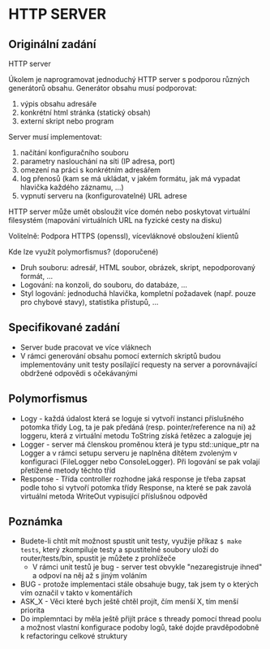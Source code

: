 # HTTP SERVER


## Originální zadání
HTTP server

Úkolem je naprogramovat jednoduchý HTTP server s podporou různých generátorů obsahu. Generátor obsahu musí podporovat:

1. výpis obsahu adresáře
2. konkrétní html stránka (statický obsah)
3. externí skript nebo program

Server musí implementovat:

1. načítání konfiguračního souboru
2. parametry naslouchání na síti (IP adresa, port)
3. omezení na práci s konkrétním adresářem
4. log přenosů (kam se má ukládat, v jakém formátu, jak má vypadat hlavička každého záznamu, ...)
5. vypnutí serveru na (konfigurovatelné) URL adrese

HTTP server může umět obsloužit více domén nebo poskytovat virtuální filesystém (mapování virtuálních URL na fyzické cesty na disku)

Volitelně: Podpora HTTPS (openssl), vícevláknové obsloužení klientů

Kde lze využít polymorfismus? (doporučené)

* Druh souboru: adresář, HTML soubor, obrázek, skript, nepodporovaný formát, ...
* Logování: na konzoli, do souboru, do databáze, ...
* Styl logování: jednoduchá hlavička, kompletní požadavek (např. pouze pro chybové stavy), statistika přístupů, ...

## Specifikované zadání
* Server bude pracovat ve více vláknech
* V rámci generování obsahu pomocí externích skriptů budou implementovány unit testy posílající
requesty na server a porovnávající obdržené odpovědi s očekávanými

## Polymorfismus
* Logy - každá údalost která se loguje si vytvoří instanci příslušného potomka
třídy Log, ta je pak předáná (resp. pointer/reference na ni) až loggeru, která z virtuální metodu ToString získá řetězec 
a zaloguje jej
* Logger - server má členskou proměnou která je typu std::unique_ptr na Logger a v rámci setupu
serveru je naplněna dítětem zvoleným v konfiguraci (FileLogger nebo ConsoleLogger). Při logování se pak
volají přetížené metody těchto tříd
* Response - Třída controller rozhodne jaká response je třeba zapsat podle toho si vytvoří potomka třídy
Response, na které se pak zavolá virtuální metoda WriteOut vypisující příslušnou odpověd

## Poznámka
* Budete-li chtít mít možnost spustit unit testy, využije příkaz `$ make tests`, který zkompiluje testy
a spustitelné soubory uloží do router/tests/bin, spustit je můžete z prohlížeče
    * V rámci unit testů je bug - server test obvykle "nezaregistruje ihned" a odpoví na něj až s jiným
    voláním
* BUG - protože implementaci stále obsahuje bugy, tak jsem ty o kterých vím označil v takto v komentářích
* ASK_X - Věci které bych ještě chtěl projít, čím menší X, tím menší priorita
* Do implemntaci by měla ještě přijít práce s thready pomocí thread poolu a možnost vlastní konfigurace
podoby logů, také dojde pravděpodobně k refactoringu celkové struktury

